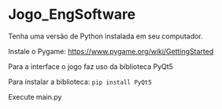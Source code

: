 # Jogo_EngSoftware

Tenha uma versão de Python instalada em seu computador.


Instale o Pygame: https://www.pygame.org/wiki/GettingStarted


Para a interface o jogo faz uso da biblioteca PyQt5

Para instalar a biblioteca: `pip install PyQt5`


Execute main.py
